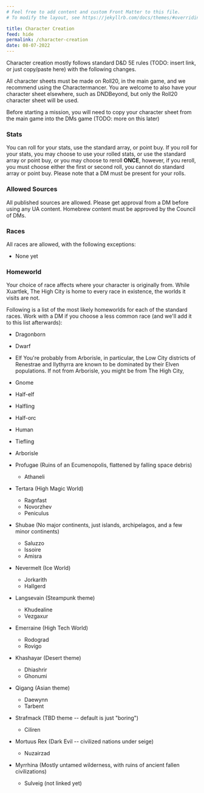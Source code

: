 ```yaml
---
# Feel free to add content and custom Front Matter to this file.
# To modify the layout, see https://jekyllrb.com/docs/themes/#overriding-theme-defaults

title: Character Creation
feed: hide
permalink: /character-creation
date: 08-07-2022
---
```


Character creation mostly follows standard D&D 5E rules (TODO: insert link, or just copy/paste here) with the following changes.

All character sheets must be made on Roll20, in the main game, and we recommend using the Charactermancer. You are welcome to also have your character sheet elsewhere, such as DNDBeyond, but only the Roll20 character sheet will be used.

Before starting a mission, you will need to copy your character sheet from the main game into the DMs game (TODO: more on this later)

### Stats
You can roll for your stats, use the standard array, or point buy. If you roll for your stats, you may choose to use your rolled stats, or use the standard array or point buy, or you may choose to reroll **ONCE**, however, if you reroll, you must choose either the first or second roll, you cannot do standard array or point buy. Please note that a DM must be present for your rolls.

### Allowed Sources
All published sources are allowed. Please get approval from a DM before using any UA content. Homebrew content must be approved by the Council of DMs.

### Races
All races are allowed, with the following exceptions:
- None yet

### Homeworld
Your choice of race affects where your character is originally from. While Xuartlek, The High City is home to every race in existence, the worlds it visits are not.

Following is a list of the most likely homeworlds for each of the standard races. Work with a DM if you choose a less common race (and we'll add it to this list afterwards):
- Dragonborn
- Dwarf
- Elf
	You're probably from Arborisle, in particular, the Low City districts of Renestrae and Ilythyrra are known to be dominated by their Elven populations. If not from Arborisle, you might be from The High City, 
- Gnome
- Half-elf
- Halfling
- Half-orc
- Human
- Tiefling

- Arborisle 
- Profugae (Ruins of an Ecumenopolis, flattened by falling space debris)
	- Athaneli
- Tertara (High Magic World)
	- Ragnfast
	- Novorzhev
	- Peniculus
- Shubae (No major continents, just islands, archipelagos, and a few minor continents)
	- Saluzzo
	- Issoire
	- Amisra
- Nevermelt (Ice World)
	- Jorkarith
	- Hallgerd
- Langsevain (Steampunk theme)
	- Khudealine
	- Vezgaxur
- Emerraine (High Tech World)
	- Rodograd
	- Rovigo
- Khashayar (Desert theme)
	- Dhiashrir
	- Ghonumi
- Qigang (Asian theme)
	- Daewynn
	- Tarbent
- Strafmack (TBD theme -- default is just "boring")
	- Ciliren
- Mortuus Rex (Dark Evil -- civilized nations under seige)
	- Nuzairzad
- Myrrhina (Mostly untamed wilderness, with ruins of ancient fallen civilizations)
	- Sulveig (not linked yet)